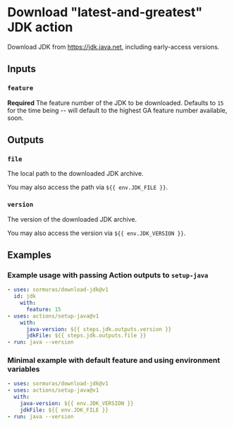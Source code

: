 # Download "latest-and-greatest" JDK action

Download JDK from https://jdk.java.net, including early-access versions.

## Inputs

### `feature`

**Required** The feature number of the JDK to be downloaded.
Defaults to `15` for the time being -- will default to the highest GA feature number available, soon.

## Outputs

### `file`

The local path to the downloaded JDK archive.

You may also access the path via `${{ env.JDK_FILE }}`.

### `version`

The version of the downloaded JDK archive.

You may also access the version via `${{ env.JDK_VERSION }}`.

## Examples

### Example usage with passing Action outputs to `setup-java`

```yaml
- uses: sormuras/download-jdk@v1
  id: jdk
    with:
      feature: 15
- uses: actions/setup-java@v1
    with:
      java-version: ${{ steps.jdk.outputs.version }}
      jdkFile: ${{ steps.jdk.outputs.file }}
- run: java --version
```

### Minimal example with default feature and using environment variables

```yaml
- uses: sormuras/download-jdk@v1
- uses: actions/setup-java@v1
  with:
    java-version: ${{ env.JDK_VERSION }}
    jdkFile: ${{ env.JDK_FILE }}
- run: java --version
```
